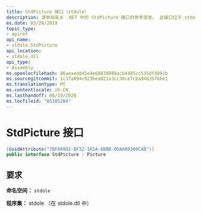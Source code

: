 ```yaml
---
title: StdPicture 接口（stdole）
description: 请参阅有关 .NET 中的 StdPicture 接口的参考信息。 此接口位于 stdole 命名空间和 stdole 程序集（在 stdole.dll 库中）。
ms.date: 03/28/2019
topic_type:
- apiref
api_name:
- stdole.StdPicture
api_location:
- stdole.dll
api_type:
- Assembly
ms.openlocfilehash: 86aeaeddd1e4e68030089acbd485cc535dfd891b
ms.sourcegitcommit: 1c37a894c923bea021a3cc38ce7cba946357bbe1
ms.translationtype: MT
ms.contentlocale: zh-CN
ms.lasthandoff: 06/19/2020
ms.locfileid: "85105284"
---
```

# <a name="stdpicture-interface"></a>StdPicture 接口

```csharp
[GuidAttribute("7BF80981-BF32-101A-8BBB-00AA00300CAB")]
public interface StdPicture : Picture
```

## <a name="requirements"></a>要求

**命名空间：** `stdole`

**程序集：** stdole （在 stdole.dll 中）
